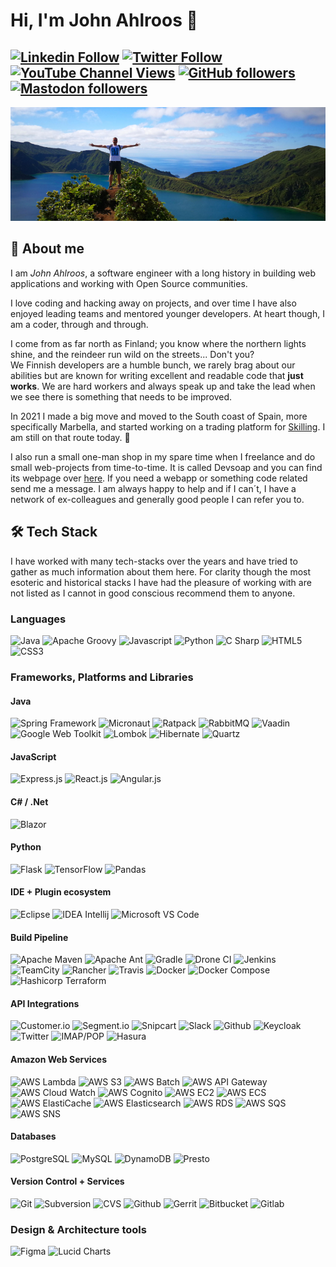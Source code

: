 # Hi, I'm John Ahlroos 👋

[![Linkedin Follow](https://img.shields.io/badge/LinkedIn-15.5k-blue?style=social&logo=linkedin)](https://linkedin.com/john.ahlroos)
[![Twitter Follow](https://img.shields.io/twitter/follow/jatwitt?style=social)]()
[![YouTube Channel Views](https://img.shields.io/youtube/channel/views/UCCxxbd2Zf6Op9fThLPSZMGg?style=social)](https://twitter.com/jatwitt)
[![GitHub followers](https://img.shields.io/github/followers/johndevs?style=social)](https://https://github.com/johndevs) <a rel="me" href="https://social.ahlroos.me/@john">![Mastodon followers](https://img.shields.io/mastodon/follow/109329619852609648?domain=https%3A%2F%2Fsocial.ahlroos.me&style=social)</a>
---

![Header](/static/header.png)

## 💬 About me

I am *John Ahlroos*, a software engineer with a long history in building web applications and working with Open 
Source communities. 

I love coding and hacking away on projects, and over time I have also enjoyed leading teams and mentored younger 
developers. At heart though, I am a coder, through and through.

I come from as far north as Finland; you know where the northern lights shine, and the reindeer run wild on the 
streets... Don't you? <br/>
We Finnish developers are a humble bunch, we rarely brag about our abilities but are known for 
writing excellent and readable code that **just works**. We are hard workers and always speak up and 
take the lead when we see there is something that needs to be improved. 

In 2021 I made a big move and moved to the South coast of Spain, more specifically Marbella, and started working on a 
trading platform for [Skilling](https://skilling.com). I am still on that route today. 🌴

I also run a small one-man shop in my spare time when I freelance and do small web-projects from time-to-time. It is 
called Devsoap and you can find its webpage over [here](https://devsoap.com). If you need a webapp or something code 
related send me a message. I am always happy to help and if I can´t, I have a network of ex-colleagues and generally 
good people I can refer you to.

## 🛠 Tech Stack

I have worked with many tech-stacks over the years and have tried to gather as much information about them here. 
For clarity though the most esoteric and historical stacks I have had the pleasure of working with are not 
listed as I cannot in good conscious recommend them to anyone.

### Languages  

![Java](https://img.shields.io/badge/java-%236DB33F.svg?style=for-the-badge&logo=java&logoColor=white)
![Apache Groovy](https://img.shields.io/badge/apache_groovy-%23E34F26.svg?style=for-the-badge&logo=apache&logoColor=white)
![Javascript](https://img.shields.io/badge/javascript-%23E34F26.svg?style=for-the-badge&logo=javascript&logoColor=white)
![Python](https://img.shields.io/badge/python-%23323330.svg?style=for-the-badge&logo=python&logoColor=white)
![C Sharp](https://img.shields.io/badge/c_sharp-%23E34F26.svg?style=for-the-badge&logo=c&logoColor=white)
![HTML5](https://img.shields.io/badge/html5-%231572B6.svg?style=for-the-badge&logo=html5&logoColor=white)
![CSS3](https://img.shields.io/badge/css3-%231572B6.svg?style=for-the-badge&logo=css3&logoColor=white)

### Frameworks, Platforms and Libraries

#### Java
![Spring Framework](https://img.shields.io/badge/spring_framework-%23E34F26.svg?style=for-the-badge&logo=spring&logoColor=white)
![Micronaut](https://img.shields.io/badge/micronaut-%23323330.svg?style=for-the-badge&logo=micronaut&logoColor=white)
![Ratpack](https://img.shields.io/badge/ratpack-%23323330.svg?style=for-the-badge&logo=ratpack&logoColor=white)
![RabbitMQ](https://img.shields.io/badge/rabbitmq-%236DB33F.svg?style=for-the-badge&logo=rabbitmq&logoColor=white)
![Vaadin](https://img.shields.io/badge/vaadin-%231572B6.svg?style=for-the-badge&logo=vaadin&logoColor=white)
![Google Web Toolkit](https://img.shields.io/badge/google_web_toolkit-%231572B6.svg?style=for-the-badge&logo=google&logoColor=white)
![Lombok](https://img.shields.io/badge/lombok-%23ED8B00.svg?style=for-the-badge&logo=lombok&logoColor=white)
![Hibernate](https://img.shields.io/badge/hibernate-%231572B6.svg?style=for-the-badge&logo=hibernate&logoColor=white)
![Quartz](https://img.shields.io/badge/quartz-%23ED8B00.svg?style=for-the-badge&logo=quartz&logoColor=white)

#### JavaScript
![Express.js](https://img.shields.io/badge/express.js-%23ED8B00.svg?style=for-the-badge&logo=express&logoColor=white)
![React.js](https://img.shields.io/badge/react.js-%23E34F26.svg?style=for-the-badge&logo=react&logoColor=white)
![Angular.js](https://img.shields.io/badge/angular.js-%23E34F26.svg?style=for-the-badge&logo=angular&logoColor=white)

#### C# / .Net
![Blazor](https://img.shields.io/badge/blazor-%23323330.svg?style=for-the-badge&logo=blazor&logoColor=white)

#### Python
![Flask](https://img.shields.io/badge/flask-%231572B6.svg?style=for-the-badge&logo=flask&logoColor=white)
![TensorFlow](https://img.shields.io/badge/tensorflow-%231572B6.svg?style=for-the-badge&logo=tensorflow&logoColor=white)
![Pandas](https://img.shields.io/badge/pandas-%23ED8B00.svg?style=for-the-badge&logo=pandas&logoColor=white)

#### IDE + Plugin ecosystem
![Eclipse](https://img.shields.io/badge/eclipse-%23ED8B00.svg?style=for-the-badge&logo=eclipse&logoColor=white)
![IDEA Intellij](https://img.shields.io/badge/idea_intellij-%236DB33F.svg?style=for-the-badge&logo=idea&logoColor=white)
![Microsoft VS Code](https://img.shields.io/badge/microsoft_vs_code-%236DB33F.svg?style=for-the-badge&logo=microsoft&logoColor=white)

#### Build Pipeline
![Apache Maven](https://img.shields.io/badge/apache_maven-%23E34F26.svg?style=for-the-badge&logo=apache&logoColor=white)
![Apache Ant](https://img.shields.io/badge/apache_ant-%231572B6.svg?style=for-the-badge&logo=apache&logoColor=white)
![Gradle](https://img.shields.io/badge/gradle-%236DB33F.svg?style=for-the-badge&logo=gradle&logoColor=white)
![Drone CI](https://img.shields.io/badge/drone_ci-%23E34F26.svg?style=for-the-badge&logo=drone&logoColor=white)
![Jenkins](https://img.shields.io/badge/jenkins-%23ED8B00.svg?style=for-the-badge&logo=jenkins&logoColor=white)
![TeamCity](https://img.shields.io/badge/teamcity-%23E34F26.svg?style=for-the-badge&logo=teamcity&logoColor=white)
![Rancher](https://img.shields.io/badge/rancher-%231572B6.svg?style=for-the-badge&logo=rancher&logoColor=white)
![Travis](https://img.shields.io/badge/travis-%23323330.svg?style=for-the-badge&logo=travis&logoColor=white)
![Docker](https://img.shields.io/badge/docker-%236DB33F.svg?style=for-the-badge&logo=docker&logoColor=white)
![Docker Compose](https://img.shields.io/badge/docker_compose-%23323330.svg?style=for-the-badge&logo=docker&logoColor=white)
![Hashicorp Terraform](https://img.shields.io/badge/hashicorp_terraform-%23ED8B00.svg?style=for-the-badge&logo=terraform&logoColor=white)

#### API Integrations
![Customer.io](https://img.shields.io/badge/customer.io-%23ED8B00.svg?style=for-the-badge&logo=customer.io&logoColor=white)
![Segment.io](https://img.shields.io/badge/segment.io-%23E34F26.svg?style=for-the-badge&logo=segment.io&logoColor=white)
![Snipcart](https://img.shields.io/badge/snipcart-%231572B6.svg?style=for-the-badge&logo=snipcart&logoColor=white)
![Slack](https://img.shields.io/badge/slack-%23ED8B00.svg?style=for-the-badge&logo=slack&logoColor=white)
![Github](https://img.shields.io/badge/github-%23ED8B00.svg?style=for-the-badge&logo=github&logoColor=white)
![Keycloak](https://img.shields.io/badge/keycloak-%236DB33F.svg?style=for-the-badge&logo=keycloak&logoColor=white)
![Twitter](https://img.shields.io/badge/twitter-%23323330.svg?style=for-the-badge&logo=twitter&logoColor=white)
![IMAP/POP](https://img.shields.io/badge/imap/pop-%23323330.svg?style=for-the-badge&logo=imap/pop&logoColor=white)
![Hasura](https://img.shields.io/badge/hasura-%23ED8B00.svg?style=for-the-badge&logo=hasura&logoColor=white)


#### Amazon Web Services
![AWS Lambda](https://img.shields.io/badge/aws_lambda-%23E34F26.svg?style=for-the-badge&logo=amazon&logoColor=white)
![AWS S3](https://img.shields.io/badge/aws_s3-%23323330.svg?style=for-the-badge&logo=amazon&logoColor=white)
![AWS Batch](https://img.shields.io/badge/aws_batch-%23E34F26.svg?style=for-the-badge&logo=amazon&logoColor=white)
![AWS API Gateway](https://img.shields.io/badge/aws_api_gateway-%23ED8B00.svg?style=for-the-badge&logo=amazon&logoColor=white)
![AWS Cloud Watch](https://img.shields.io/badge/aws_cloud_watch-%231572B6.svg?style=for-the-badge&logo=amazon&logoColor=white)
![AWS Cognito](https://img.shields.io/badge/aws_cognito-%23ED8B00.svg?style=for-the-badge&logo=amazon&logoColor=white)
![AWS EC2](https://img.shields.io/badge/aws_ec2-%23323330.svg?style=for-the-badge&logo=amazon&logoColor=white)
![AWS ECS](https://img.shields.io/badge/aws_ecs-%23E34F26.svg?style=for-the-badge&logo=amazon&logoColor=white)
![AWS ElastiCache](https://img.shields.io/badge/aws_elasticache-%23323330.svg?style=for-the-badge&logo=amazon&logoColor=white)
![AWS Elasticsearch](https://img.shields.io/badge/aws_elasticsearch-%23ED8B00.svg?style=for-the-badge&logo=amazon&logoColor=white)
![AWS RDS](https://img.shields.io/badge/aws_rds-%23323330.svg?style=for-the-badge&logo=amazon&logoColor=white)
![AWS SQS](https://img.shields.io/badge/aws_sqs-%23ED8B00.svg?style=for-the-badge&logo=amazon&logoColor=white)
![AWS SNS](https://img.shields.io/badge/aws_sns-%231572B6.svg?style=for-the-badge&logo=amazon&logoColor=white)

#### Databases
![PostgreSQL](https://img.shields.io/badge/postgresql-%23323330.svg?style=for-the-badge&logo=postgresql&logoColor=white)
![MySQL](https://img.shields.io/badge/mysql-%231572B6.svg?style=for-the-badge&logo=mysql&logoColor=white)
![DynamoDB](https://img.shields.io/badge/dynamodb-%236DB33F.svg?style=for-the-badge&logo=dynamodb&logoColor=white)
![Presto](https://img.shields.io/badge/presto-%231572B6.svg?style=for-the-badge&logo=presto&logoColor=white)

#### Version Control + Services
![Git](https://img.shields.io/badge/git-%23E34F26.svg?style=for-the-badge&logo=git&logoColor=white)
![Subversion](https://img.shields.io/badge/subversion-%23ED8B00.svg?style=for-the-badge&logo=subversion&logoColor=white)
![CVS](https://img.shields.io/badge/cvs-%23323330.svg?style=for-the-badge&logo=cvs&logoColor=white)
![Github](https://img.shields.io/badge/github-%23ED8B00.svg?style=for-the-badge&logo=github&logoColor=white)
![Gerrit](https://img.shields.io/badge/gerrit-%236DB33F.svg?style=for-the-badge&logo=gerrit&logoColor=white)
![Bitbucket](https://img.shields.io/badge/bitbucket-%23E34F26.svg?style=for-the-badge&logo=bitbucket&logoColor=white)
![Gitlab](https://img.shields.io/badge/gitlab-%23ED8B00.svg?style=for-the-badge&logo=gitlab&logoColor=white)

### Design & Architecture tools
![Figma](https://img.shields.io/badge/figma-%23E34F26.svg?style=for-the-badge&logo=figma&logoColor=white)
![Lucid Charts](https://img.shields.io/badge/lucid_charts-%236DB33F.svg?style=for-the-badge&logo=lucid&logoColor=white)
